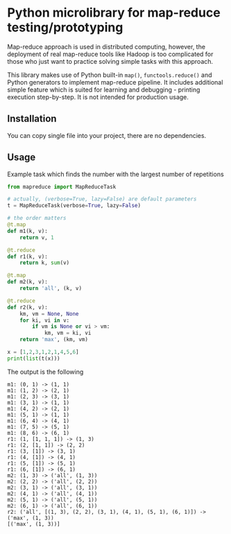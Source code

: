 # Python microlibrary for map-reduce testing/prototyping

Map-reduce approach is used in distributed computing, however, the deployment of real map-reduce tools like Hadoop is too complicated for those who just want to practice solving simple tasks with this approach.

This library makes use of Python built-in `map()`, `functools.reduce()` and Python generators to implement map-reduce pipeline.
It includes additional simple feature which is suited for learning and debugging - printing execution step-by-step.
It is not intended for production usage.

## Installation

You can copy single file into your project, there are no dependencies.

## Usage

Example task which finds the number with the largest number of repetitions
```python
from mapreduce import MapReduceTask

# actually, (verbose=True, lazy=False) are default parameters
t = MapReduceTask(verbose=True, lazy=False)

# the order matters
@t.map
def m1(k, v):
    return v, 1

@t.reduce
def r1(k, v):
    return k, sum(v)

@t.map
def m2(k, v):
    return 'all', (k, v)

@t.reduce
def r2(k, v):
    km, vm = None, None
    for ki, vi in v:
        if vm is None or vi > vm:
            km, vm = ki, vi
    return 'max', (km, vm)

x = [1,2,3,1,2,1,4,5,6]
print(list(t(x)))
```

The output is the following
```
m1: (0, 1) -> (1, 1)
m1: (1, 2) -> (2, 1)
m1: (2, 3) -> (3, 1)
m1: (3, 1) -> (1, 1)
m1: (4, 2) -> (2, 1)
m1: (5, 1) -> (1, 1)
m1: (6, 4) -> (4, 1)
m1: (7, 5) -> (5, 1)
m1: (8, 6) -> (6, 1)
r1: (1, [1, 1, 1]) -> (1, 3)
r1: (2, [1, 1]) -> (2, 2)
r1: (3, [1]) -> (3, 1)
r1: (4, [1]) -> (4, 1)
r1: (5, [1]) -> (5, 1)
r1: (6, [1]) -> (6, 1)
m2: (1, 3) -> ('all', (1, 3))
m2: (2, 2) -> ('all', (2, 2))
m2: (3, 1) -> ('all', (3, 1))
m2: (4, 1) -> ('all', (4, 1))
m2: (5, 1) -> ('all', (5, 1))
m2: (6, 1) -> ('all', (6, 1))
r2: ('all', [(1, 3), (2, 2), (3, 1), (4, 1), (5, 1), (6, 1)]) -> ('max', (1, 3))
[('max', (1, 3))]
```
